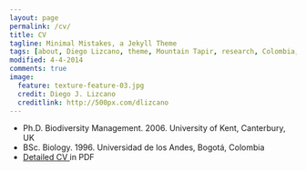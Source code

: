 ```yaml
---
layout: page
permalink: /cv/
title: CV
tagline: Minimal Mistakes, a Jekyll Theme
tags: [about, Diego Lizcano, theme, Mountain Tapir, research, Colombia, Paramo]
modified: 4-4-2014
comments: true
image:
  feature: texture-feature-03.jpg
  credit: Diego J. Lizcano
  creditlink: http://500px.com/dlizcano
---
```




* Ph.D. Biodiversity Management. 2006. University of Kent, Canterbury, UK 
* BSc. Biology. 1996. Universidad de los Andes, Bogotá, Colombia 
* [Detailed CV ](https://sites.google.com/site/lizcanod/Hvida2009_Long.pdf) in PDF
